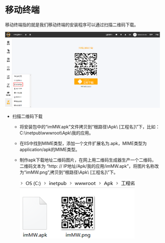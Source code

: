 # 移动终端

移动终端指的就是我们移动终端的安装程序可以通过扫描二维码下载。

![web](./images/yidongzhongduan.png)

* 扫描二维码下载

  * 将安装包中的“imMW.apk”文件拷贝到“根路径\Apk\ [工程名]\”下，比如：C:\inetpub\wwwroot\Apk\我的应用。
  * 在IIS中找到MIME类型，添加一个文件扩展名为.apk，MIME类型为application/apk的MIME类型。
  * 制作apk下载地址二维码图片，在网上用二维码生成器生产一个二维码，二维码文本为 “http: // IP地址/Apk/我的应用/imMW.apk”，将图片名称改为“imMW.png”,拷贝到“根路径\Apk\ [工程名]\”下。

    ![web](./images/yidongzhongduan2.png)
